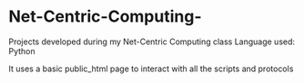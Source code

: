 # Net-Centric-Computing-

Projects developed during my Net-Centric Computing class
Language used: Python

It uses a basic public_html page to interact with all the scripts and protocols

